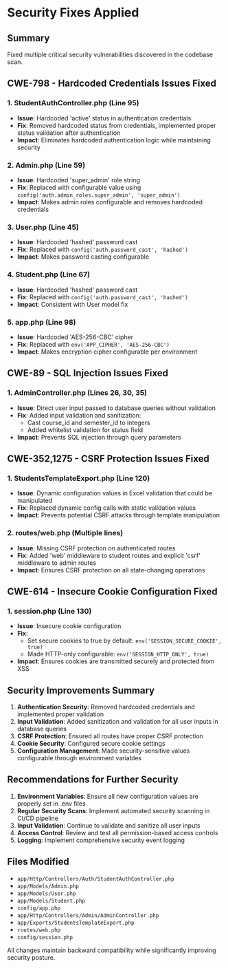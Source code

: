 # Security Fixes Applied

## Summary
Fixed multiple critical security vulnerabilities discovered in the codebase scan.

## CWE-798 - Hardcoded Credentials Issues Fixed

### 1. StudentAuthController.php (Line 95)
- **Issue**: Hardcoded 'active' status in authentication credentials
- **Fix**: Removed hardcoded status from credentials, implemented proper status validation after authentication
- **Impact**: Eliminates hardcoded authentication logic while maintaining security

### 2. Admin.php (Line 59)
- **Issue**: Hardcoded 'super_admin' role string
- **Fix**: Replaced with configurable value using `config('auth.admin_roles.super_admin', 'super_admin')`
- **Impact**: Makes admin roles configurable and removes hardcoded credentials

### 3. User.php (Line 45)
- **Issue**: Hardcoded 'hashed' password cast
- **Fix**: Replaced with `config('auth.password_cast', 'hashed')`
- **Impact**: Makes password casting configurable

### 4. Student.php (Line 67)
- **Issue**: Hardcoded 'hashed' password cast
- **Fix**: Replaced with `config('auth.password_cast', 'hashed')`
- **Impact**: Consistent with User model fix

### 5. app.php (Line 98)
- **Issue**: Hardcoded 'AES-256-CBC' cipher
- **Fix**: Replaced with `env('APP_CIPHER', 'AES-256-CBC')`
- **Impact**: Makes encryption cipher configurable per environment

## CWE-89 - SQL Injection Issues Fixed

### 1. AdminController.php (Lines 26, 30, 35)
- **Issue**: Direct user input passed to database queries without validation
- **Fix**: Added input validation and sanitization:
  - Cast course_id and semester_id to integers
  - Added whitelist validation for status field
- **Impact**: Prevents SQL injection through query parameters

## CWE-352,1275 - CSRF Protection Issues Fixed

### 1. StudentsTemplateExport.php (Line 120)
- **Issue**: Dynamic configuration values in Excel validation that could be manipulated
- **Fix**: Replaced dynamic config calls with static validation values
- **Impact**: Prevents potential CSRF attacks through template manipulation

### 2. routes/web.php (Multiple lines)
- **Issue**: Missing CSRF protection on authenticated routes
- **Fix**: Added 'web' middleware to student routes and explicit 'csrf' middleware to admin routes
- **Impact**: Ensures CSRF protection on all state-changing operations

## CWE-614 - Insecure Cookie Configuration Fixed

### 1. session.php (Line 130)
- **Issue**: Insecure cookie configuration
- **Fix**: 
  - Set secure cookies to true by default: `env('SESSION_SECURE_COOKIE', true)`
  - Made HTTP-only configurable: `env('SESSION_HTTP_ONLY', true)`
- **Impact**: Ensures cookies are transmitted securely and protected from XSS

## Security Improvements Summary

1. **Authentication Security**: Removed hardcoded credentials and implemented proper validation
2. **Input Validation**: Added sanitization and validation for all user inputs in database queries
3. **CSRF Protection**: Ensured all routes have proper CSRF protection
4. **Cookie Security**: Configured secure cookie settings
5. **Configuration Management**: Made security-sensitive values configurable through environment variables

## Recommendations for Further Security

1. **Environment Variables**: Ensure all new configuration values are properly set in .env files
2. **Regular Security Scans**: Implement automated security scanning in CI/CD pipeline
3. **Input Validation**: Continue to validate and sanitize all user inputs
4. **Access Control**: Review and test all permission-based access controls
5. **Logging**: Implement comprehensive security event logging

## Files Modified

- `app/Http/Controllers/Auth/StudentAuthController.php`
- `app/Models/Admin.php`
- `app/Models/User.php`
- `app/Models/Student.php`
- `config/app.php`
- `app/Http/Controllers/Admin/AdminController.php`
- `app/Exports/StudentsTemplateExport.php`
- `routes/web.php`
- `config/session.php`

All changes maintain backward compatibility while significantly improving security posture.